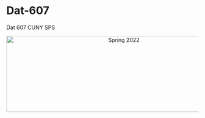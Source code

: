 # Dat-607
Dat 607 CUNY SPS

<p align="center">
    <img width="600" height = "200" src="https://sps.cuny.edu/sites/all/themes/cuny/assets/img/cunysps_2021_2linelogo_spsblue_1.png" alt="Spring 2022">
</p>

